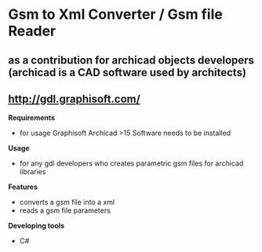 Gsm to Xml Converter / Gsm file Reader
==============

as a contribution for archicad objects developers
(archicad is a CAD software used by architects)
--------------

http://gdl.graphisoft.com/
--------------

**Requirements**

- for usage Graphisoft Archicad >15 Software needs to be installed

**Usage**

- for any gdl developers who creates parametric gsm files for archicad libraries

**Features**

- converts a gsm file into a xml
- reads a gsm file parameters

**Developing tools**

- C#

